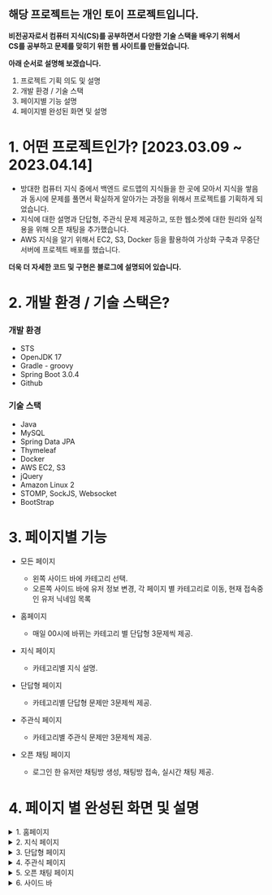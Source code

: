 ## 해당 프로젝트는 개인 토이 프로젝트입니다.<br/>
 
**비전공자로서 컴퓨터 지식(CS)를 공부하면서 다양한 기술 스택을 배우기 위해서**<br/> 
**CS를 공부하고 문제를 맞히기 위한 웹 사이트를 만들었습니다.**

**아래 순서로 설명해 보겠습니다.**

  1. 프로젝트 기획 의도 및 설명
  2. 개발 환경 / 기술 스택
  3. 페이지별 기능 설명
  4. 페이지별 완성된 화면 및 설명
 
# 1. 어떤 프로젝트인가? [2023.03.09 ~ 2023.04.14]

- 방대한 컴퓨터 지식 중에서 백엔드 로드맵의 지식들을 한 곳에 모아서 지식을 쌓음과 동시에 문제를 풀면서 확실하게 알아가는 과정을 위해서 프로젝트를 기획하게 되었습니다.
- 지식에 대한 설명과 단답형, 주관식 문제 제공하고, 또한 웹소켓에 대한 원리와 실적용을 위해 오픈 채팅을 추가했습니다.
- AWS 지식을 알기 위해서 EC2, S3, Docker 등을 활용하여 가상화 구축과 무중단 서버에 프로젝트 배포를 했습니다.

**더욱 더 자세한 코드 및 구현은 블로그에 설명되어 있습니다.**

# 2. 개발 환경 / 기술 스택은?

### 개발 환경

- STS
- OpenJDK 17
- Gradle - groovy
- Spring Boot 3.0.4
- Github

### 기술 스택

- Java
- MySQL
- Spring Data JPA
- Thymeleaf
- Docker
- AWS EC2, S3
- jQuery
- Amazon Linux 2
- STOMP, SockJS, Websocket
- BootStrap

# 3. 페이지별 기능

- 모든 페이지
  - 왼쪽 사이드 바에 카테고리 선택.
  - 오른쪽 사이드 바에 유저 정보 변경, 각 페이지 별 카테고리로 이동, 현재 접속중인 유저 닉네임 목록<br/>
  
- 홈페이지
  - 매일 00시에 바뀌는 카테고리 별 단답형 3문제씩 제공.
  
- 지식 페이지
  - 카테고리별 지식 설명.
  
- 단답형 페이지
  - 카테고리별 단답형 문제만 3문제씩 제공.
  
- 주관식 페이지
  - 카테고리별 주관식 문제만 3문제씩 제공.
  
- 오픈 채팅 페이지
  - 로그인 한 유저만 채팅방 생성, 채팅방 접속, 실시간 채팅 제공.

# 4. 페이지 별 완성된 화면 및 설명

<details>
<summary>1. 홈페이지</summary>
 
![image](https://user-images.githubusercontent.com/93322974/233055377-b0a0582e-771e-4e62-9cd4-e3265ae93f7b.png) <br/><br/>

- 카테고리별로 오늘의 문제 3문제 씩 제공하고 매일 00시에만 바뀌도록 스프링의 Scheduled를 사용하여 구현했습니다.
</details>

<details>
<summary>2. 지식 페이지</summary>
 
![image](https://user-images.githubusercontent.com/93322974/233055333-488567de-150a-42d2-88c1-b7096d682228.png) <br/><br/>
 
- 카테고리별로 지식을 제공하고, 지식을 클릭하면 Ajax로 지식 팝업이 뜨도록 구현했습니다.

## 지식마다 댓글 팝업
 ![image](https://user-images.githubusercontent.com/93322974/233055226-47d1a10b-58a4-47ca-9e94-2eb92e2cd3c5.png) <br/><br/>

- 댓글 모양을 클릭하면 Collapse 기능을 이용하여 댓글이 나오고, 로그인 한 유저만 댓글이 작성가능합니다.
- 댓글은 댓글과 답글로 나뉘어지며, 답글은 들여쓰기가 되어 있고, 답글을 클릭하여 Collapse 기능을 사용하여 보거나 숨길 수 있습니다.
- 좋아요, 댓글, 답글, 수정, 삭제 모두 Ajax로 바로 보이도록 구현했습니다.
- 삭제한 댓글은 삭제한 댓글입니다. 라고 댓글 내용이 바뀝니다.
</details>

<details>
<summary>3. 단답형 페이지</summary>
 
![image](https://user-images.githubusercontent.com/93322974/233055423-92c8751b-c2a8-465a-b71c-53448e77ce55.png) <br/><br/>

- 홈페이지와 같이 단답형 문제만을 제공하지만, 문제가 고정이 아니어서 새로고침 할 때마다 문제가 바뀝니다.
- 문제를 맞추거나 다른 문제를 풀고 싶을 때 넘기기를 클릭하면 같은 카테고리 내의 문제로 랜덤하게 바뀝니다.
</details>

<details>
<summary>4. 주관식 페이지</summary>
 
![image](https://user-images.githubusercontent.com/93322974/233051193-c1ca55e2-6b8a-4df0-b8c5-7279d5912721.png) <br/><br/>

- 주관식 문제만 랜덤으로 2개씩 제공하며, 테이블 형식 문제는 테이블 형식으로 제공합니다.
- 단답형 페이지와 같이 넘기기를 클릭하면 같은 카테고리 내의 문제로 랜덤하게 바뀝니다.
</details>

<details>
<summary>5. 오픈 채팅 페이지</summary>
 
![image](https://user-images.githubusercontent.com/93322974/233056832-0df3fbc0-dbf0-483d-9ee2-56061830cf34.png) <br/><br/>
 
- 로그인 한 유저만 채팅방 생성과 채팅방 목록을 볼 수 있습니다.
- 채팅방을 클릭하면 STOMP와 SockJS를 활용하여 채팅방에 구독해서 서버의 소켓과 연결합니다.

## 오픈 채팅방 채팅
![image](https://user-images.githubusercontent.com/93322974/233051673-0360bd21-8506-4b9e-bf88-f23932f69d6f.png) <br/><br/>
![image](https://user-images.githubusercontent.com/93322974/233051752-deca42b5-259b-4078-b218-27f9aeb99dd6.png) <br/><br/>

- 채팅방 삭제는 채팅방 생성한 유저나 관리자만 가능하며, 해당하지 않는 유저는 삭제 버튼이 없습니다.
- 채팅을 하면 채팅 내역은 실시간으로 웹소켓을 통하여 송수신되고, 채팅 내용은 DB에 저장됩니다.
- 유저가 입장하면 입장한 유저에게는 DB에 있는 최근 채팅내역 5개까지 출력해주고, 채팅방에 있는 모두에게는(입장 유저 포함) 환영메시지(입장메시지)를 출력합니다.
</details>

<details>
 <summary>6. 사이드 바</summary>
 
 ![image](https://user-images.githubusercontent.com/93322974/233054338-9f3c1606-dd76-4d9d-846f-eb81da1421ce.png) <br/><br/>

- 사이드 바는 모든 페이지에 존재하며, 로그인 한 유저만 계정 탭이 생성됩니다. 
- 모든 페이지의 카테고리별로 이동이 가능하도록 구현했습니다.
- 현재 접속중인 유저의 닉네임 목록을 제공합니다.
 
 ## 유저 정보 변경
 ![image](https://user-images.githubusercontent.com/93322974/233054345-ef6bc22a-5934-4283-b5ef-c3042a65f8bc.png) <br/><br/>

- 로그인 한 유저는 계정 정보(닉네임, 비밀번호, 프로필 사진)을 번경할 수 있습니다.
- 프로필 사진은 S3 버킷의 static 폴더에 저장됩니다.
</details>
